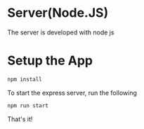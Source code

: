 # Server(Node.JS)

The server is developed with node js

# Setup the App

```bash
npm install
```

To start the express server, run the following

```bash
npm run start
```

That's it!
